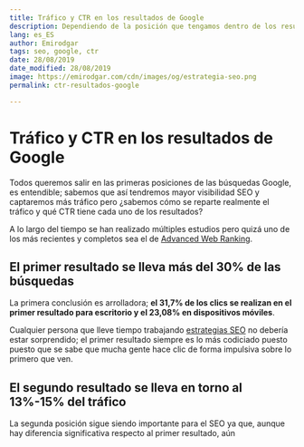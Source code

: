 ```yaml
---
title: Tráfico y CTR en los resultados de Google
description: Dependiendo de la posición que tengamos dentro de los resultados obtendremos mayor o menor tráfico
lang: es_ES
author: Emirodgar
tags: seo, google, ctr
date: 28/08/2019
date_modified: 28/08/2019
image: https://emirodgar.com/cdn/images/og/estrategia-seo.png
permalink: ctr-resultados-google

---
```


# Tráfico y CTR en los resultados de Google

Todos queremos salir en las primeras posiciones de las búsquedas Google, es entendible; sabemos que así tendremos mayor visibilidad SEO y captaremos más tráfico pero ¿sabemos cómo se reparte realmente el tráfico y qué CTR tiene cada uno de los resultados?

A lo largo del tiempo se han realizado múltiples estudios pero quizá uno de los más recientes y completos sea el de [Advanced Web Ranking](https://www.advancedwebranking.com/ctrstudy/).

## El primer resultado se lleva  más del 30% de las búsquedas

La primera conclusión es arrolladora; **el 31,7% de los clics se realizan en el primer resultado para escritorio y el 23,08% en dispositivos móviles**.

<amp-img alt="CTR primer resultado búsqueda Google"
  src="https://i.imgur.com/S1UNyjn.png"
  width="640"
  height="386"
  layout="responsive">
</amp-img>

Cualquier persona que lleve tiempo trabajando [estrategias SEO](https://emirodgar.com/estrategia-seo) no debería estar sorprendido; el primer resultado siempre es lo más codiciado puesto puesto que se sabe que mucha gente hace clic de forma impulsiva sobre lo primero que ven.

## El segundo resultado se lleva en torno al 13%-15% del tráfico

La segunda posición sigue siendo importante para el SEO ya que, aunque hay diferencia significativa respecto al primer resultado, aún 
<!--stackedit_data:
eyJoaXN0b3J5IjpbMTUyMjUwMzgxM119
-->
